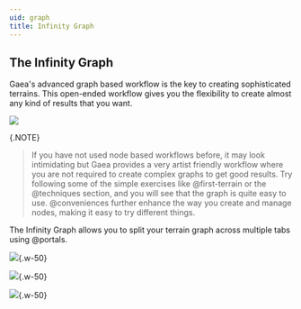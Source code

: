 ```yaml
---
uid: graph
title: Infinity Graph
---
```


## The Infinity Graph

Gaea's advanced graph based workflow is the key to creating sophisticated terrains. This open-ended workflow gives you the flexibility to create almost any kind of results that you want.

![](/images/ui/infinity-graph.png)

{.NOTE}
> If you have not used node based workflows before, it may look intimidating but Gaea provides a very artist friendly workflow where you are not required to create complex graphs to get good results. Try following some of the simple exercises like @first-terrain or the @techniques section, and you will see that the graph is quite easy to use. @conveniences further enhance the way you create and manage nodes, making it easy to try different things.

The Infinity Graph allows you to split your terrain graph across multiple tabs using @portals.

![](/images/ui/graph-menu.png){.w-50}

![](/images/ui/graph-menu-bookmarks.png){.w-50}

![](/images/ui/graph-menu-bake.png){.w-50}